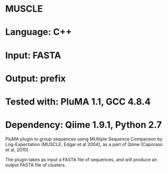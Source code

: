 # MUSCLE
# Language: C++
# Input: FASTA
# Output: prefix
# Tested with: PluMA 1.1, GCC 4.8.4
# Dependency: Qiime 1.9.1, Python 2.7

PluMA plugin to group sequences using MUltiple Sequence Comparison by Log-Expectation
(MUSCLE, Edgar et al 2004), as a part of Qiime (Caporaso et al, 2010).

The plugin takes as input a FASTA file of sequences, and will produce an output FASTA
file of clusters.
